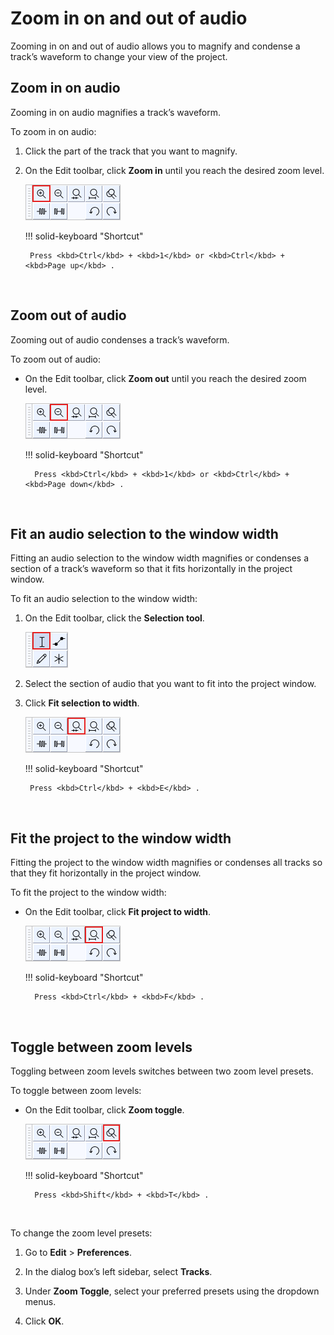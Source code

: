 # Zoom in on and out of audio

Zooming in on and out of audio allows you to magnify and condense a track’s waveform to change your view of the project.
<br/>

## Zoom in on audio

Zooming in on audio magnifies a track’s waveform.

To zoom in on audio:

1. Click the part of the track that you want to magnify.

1. On the Edit toolbar, click **Zoom in** until you reach the desired zoom level.

    <img src="./assets/images/Edit Toolbar - Zoom In.png" /><br/>

    !!! solid-keyboard "Shortcut" 

        Press <kbd>Ctrl</kbd> + <kbd>1</kbd> or <kbd>Ctrl</kbd> + <kbd>Page up</kbd> .

<br/>

## Zoom out of audio

Zooming out of audio condenses a track’s waveform.

To zoom out of audio:

- On the Edit toolbar, click **Zoom out** until you reach the desired zoom level.

    <img src="./assets/images/Edit Toolbar - Zoom Out.png" />

    !!! solid-keyboard "Shortcut"     

        Press <kbd>Ctrl</kbd> + <kbd>1</kbd> or <kbd>Ctrl</kbd> + <kbd>Page down</kbd> .

<br/>

## Fit an audio selection to the window width

Fitting an audio selection to the window width magnifies or condenses a section of a track’s waveform so that it fits horizontally in the project window.

To fit an audio selection to the window width:

1. On the Edit toolbar, click the **Selection tool**.

    <img src="./assets/images/Tools Toolbar - Selection Tool.png" />

2. Select the section of audio that you want to fit into the project window.

3. Click **Fit selection to width**.

    <img src="./assets/images/Edit Toolbar - Fit selection to width.png" /><br/>

    !!! solid-keyboard "Shortcut" 

        Press <kbd>Ctrl</kbd> + <kbd>E</kbd> .

<br/>

## Fit the project to the window width

Fitting the project to the window width magnifies or condenses all tracks so that they fit horizontally in the project window.

To fit the project to the window width:

- On the Edit toolbar, click **Fit project to width**.

    <img src="./assets/images/Edit Toolbar - Fit project to width.png" /><br/>

    !!! solid-keyboard "Shortcut" 
    
        Press <kbd>Ctrl</kbd> + <kbd>F</kbd> .

<br/>

## Toggle between zoom levels

Toggling between zoom levels switches between two zoom level presets.

To toggle between zoom levels:

- On the Edit toolbar, click **Zoom toggle**.

    <img src="./assets/images/Edit Toolbar - Zoom Toggle.png" /><br/>

    !!! solid-keyboard "Shortcut"     
    
        Press <kbd>Shift</kbd> + <kbd>T</kbd> .

<br/>

To change the zoom level presets:

1. Go to **Edit** \> **Preferences**.

2. In the dialog box’s left sidebar, select **Tracks**.

3. Under **Zoom Toggle**, select your preferred presets using the dropdown menus.

4. Click **OK**.

<br/>